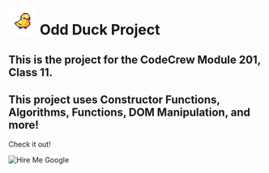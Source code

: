 # <img height="55" src="https://github.com/ConnerKT/odd-duck/blob/9c13a2242f240d1706ad89a4072db81a5474936e/misc_src/j221odxep5p01.gif"/> Odd Duck Project

## This is the project for the CodeCrew Module 201, Class 11.

## This project uses Constructor Functions, Algorithms, Functions, DOM Manipulation, and more!

Check it out!


![Hire Me Google](./odd-duck/misc_src/hiremegoogle.gif)

